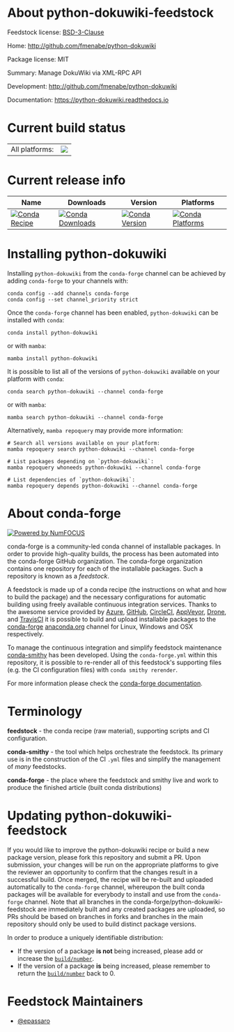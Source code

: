 About python-dokuwiki-feedstock
===============================

Feedstock license: [BSD-3-Clause](https://github.com/conda-forge/python-dokuwiki-feedstock/blob/main/LICENSE.txt)

Home: http://github.com/fmenabe/python-dokuwiki

Package license: MIT

Summary: Manage DokuWiki via XML-RPC API

Development: http://github.com/fmenabe/python-dokuwiki

Documentation: https://python-dokuwiki.readthedocs.io

Current build status
====================


<table><tr><td>All platforms:</td>
    <td>
      <a href="https://dev.azure.com/conda-forge/feedstock-builds/_build/latest?definitionId=13228&branchName=main">
        <img src="https://dev.azure.com/conda-forge/feedstock-builds/_apis/build/status/python-dokuwiki-feedstock?branchName=main">
      </a>
    </td>
  </tr>
</table>

Current release info
====================

| Name | Downloads | Version | Platforms |
| --- | --- | --- | --- |
| [![Conda Recipe](https://img.shields.io/badge/recipe-python--dokuwiki-green.svg)](https://anaconda.org/conda-forge/python-dokuwiki) | [![Conda Downloads](https://img.shields.io/conda/dn/conda-forge/python-dokuwiki.svg)](https://anaconda.org/conda-forge/python-dokuwiki) | [![Conda Version](https://img.shields.io/conda/vn/conda-forge/python-dokuwiki.svg)](https://anaconda.org/conda-forge/python-dokuwiki) | [![Conda Platforms](https://img.shields.io/conda/pn/conda-forge/python-dokuwiki.svg)](https://anaconda.org/conda-forge/python-dokuwiki) |

Installing python-dokuwiki
==========================

Installing `python-dokuwiki` from the `conda-forge` channel can be achieved by adding `conda-forge` to your channels with:

```
conda config --add channels conda-forge
conda config --set channel_priority strict
```

Once the `conda-forge` channel has been enabled, `python-dokuwiki` can be installed with `conda`:

```
conda install python-dokuwiki
```

or with `mamba`:

```
mamba install python-dokuwiki
```

It is possible to list all of the versions of `python-dokuwiki` available on your platform with `conda`:

```
conda search python-dokuwiki --channel conda-forge
```

or with `mamba`:

```
mamba search python-dokuwiki --channel conda-forge
```

Alternatively, `mamba repoquery` may provide more information:

```
# Search all versions available on your platform:
mamba repoquery search python-dokuwiki --channel conda-forge

# List packages depending on `python-dokuwiki`:
mamba repoquery whoneeds python-dokuwiki --channel conda-forge

# List dependencies of `python-dokuwiki`:
mamba repoquery depends python-dokuwiki --channel conda-forge
```


About conda-forge
=================

[![Powered by
NumFOCUS](https://img.shields.io/badge/powered%20by-NumFOCUS-orange.svg?style=flat&colorA=E1523D&colorB=007D8A)](https://numfocus.org)

conda-forge is a community-led conda channel of installable packages.
In order to provide high-quality builds, the process has been automated into the
conda-forge GitHub organization. The conda-forge organization contains one repository
for each of the installable packages. Such a repository is known as a *feedstock*.

A feedstock is made up of a conda recipe (the instructions on what and how to build
the package) and the necessary configurations for automatic building using freely
available continuous integration services. Thanks to the awesome service provided by
[Azure](https://azure.microsoft.com/en-us/services/devops/), [GitHub](https://github.com/),
[CircleCI](https://circleci.com/), [AppVeyor](https://www.appveyor.com/),
[Drone](https://cloud.drone.io/welcome), and [TravisCI](https://travis-ci.com/)
it is possible to build and upload installable packages to the
[conda-forge](https://anaconda.org/conda-forge) [anaconda.org](https://anaconda.org/)
channel for Linux, Windows and OSX respectively.

To manage the continuous integration and simplify feedstock maintenance
[conda-smithy](https://github.com/conda-forge/conda-smithy) has been developed.
Using the ``conda-forge.yml`` within this repository, it is possible to re-render all of
this feedstock's supporting files (e.g. the CI configuration files) with ``conda smithy rerender``.

For more information please check the [conda-forge documentation](https://conda-forge.org/docs/).

Terminology
===========

**feedstock** - the conda recipe (raw material), supporting scripts and CI configuration.

**conda-smithy** - the tool which helps orchestrate the feedstock.
                   Its primary use is in the construction of the CI ``.yml`` files
                   and simplify the management of *many* feedstocks.

**conda-forge** - the place where the feedstock and smithy live and work to
                  produce the finished article (built conda distributions)


Updating python-dokuwiki-feedstock
==================================

If you would like to improve the python-dokuwiki recipe or build a new
package version, please fork this repository and submit a PR. Upon submission,
your changes will be run on the appropriate platforms to give the reviewer an
opportunity to confirm that the changes result in a successful build. Once
merged, the recipe will be re-built and uploaded automatically to the
`conda-forge` channel, whereupon the built conda packages will be available for
everybody to install and use from the `conda-forge` channel.
Note that all branches in the conda-forge/python-dokuwiki-feedstock are
immediately built and any created packages are uploaded, so PRs should be based
on branches in forks and branches in the main repository should only be used to
build distinct package versions.

In order to produce a uniquely identifiable distribution:
 * If the version of a package **is not** being increased, please add or increase
   the [``build/number``](https://docs.conda.io/projects/conda-build/en/latest/resources/define-metadata.html#build-number-and-string).
 * If the version of a package **is** being increased, please remember to return
   the [``build/number``](https://docs.conda.io/projects/conda-build/en/latest/resources/define-metadata.html#build-number-and-string)
   back to 0.

Feedstock Maintainers
=====================

* [@epassaro](https://github.com/epassaro/)

